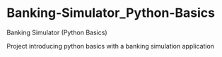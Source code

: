 # Banking-Simulator_Python-Basics
Banking Simulator (Python Basics)

Project introducing python basics with a banking simulation application

